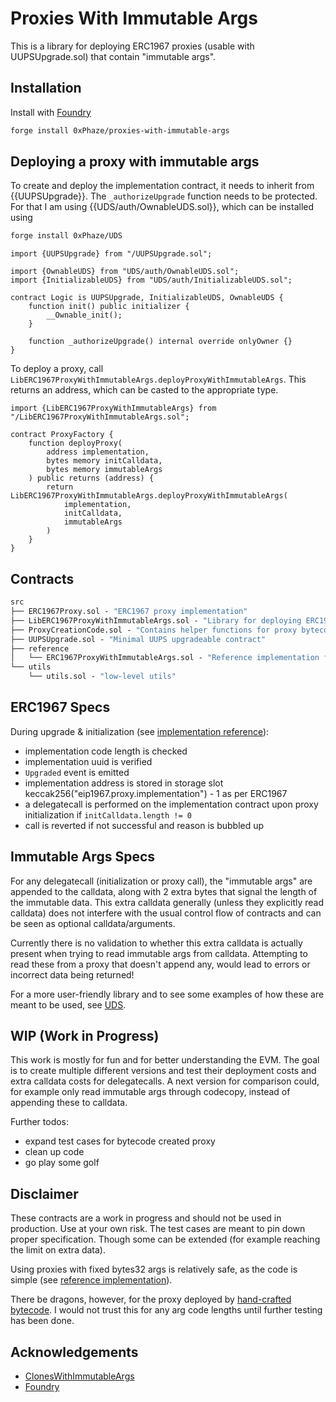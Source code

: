 # Proxies With Immutable Args

This is a library for deploying ERC1967 proxies (usable with UUPSUpgrade.sol)
that contain "immutable args".

## Installation

Install with [Foundry](https://github.com/foundry-rs/foundry)
```sh
forge install 0xPhaze/proxies-with-immutable-args
```

## Deploying a proxy with immutable args

To create and deploy the implementation contract, 
it needs to inherit from {{UUPSUpgrade}}.
The `_authorizeUpgrade` function needs to be protected.
For that I am using {{UDS/auth/OwnableUDS.sol}}, which
can be installed using
```sh
forge install 0xPhaze/UDS
```

```sol
import {UUPSUpgrade} from "/UUPSUpgrade.sol";

import {OwnableUDS} from "UDS/auth/OwnableUDS.sol";
import {InitializableUDS} from "UDS/auth/InitializableUDS.sol";

contract Logic is UUPSUpgrade, InitializableUDS, OwnableUDS {
    function init() public initializer {
        __Ownable_init();
    }

    function _authorizeUpgrade() internal override onlyOwner {}
}
```

To deploy a proxy, call `LibERC1967ProxyWithImmutableArgs.deployProxyWithImmutableArgs`.
This returns an address, which can be casted to the appropriate type.

```sol
import {LibERC1967ProxyWithImmutableArgs} from "/LibERC1967ProxyWithImmutableArgs.sol";

contract ProxyFactory {
    function deployProxy(
        address implementation, 
        bytes memory initCalldata, 
        bytes memory immutableArgs
    ) public returns (address) {
        return LibERC1967ProxyWithImmutableArgs.deployProxyWithImmutableArgs(
            implementation,
            initCalldata,
            immutableArgs
        )
    }
}
```



## Contracts

```ml
src
├── ERC1967Proxy.sol - "ERC1967 proxy implementation"
├── LibERC1967ProxyWithImmutableArgs.sol - "Library for deploying ERC1967 proxy implementation with immutable args"
├── ProxyCreationCode.sol - "Contains helper functions for proxy bytecode creation"
├── UUPSUpgrade.sol - "Minimal UUPS upgradeable contract"
├── reference
│   └── ERC1967ProxyWithImmutableArgs.sol - "Reference implementation for proxies with fixed immutable arg lengths"
└── utils
    └── utils.sol - "low-level utils"
```

## ERC1967 Specs

During upgrade & initialization (see [implementation reference](./src/ERC1967Proxy.sol)):
- implementation code length is checked
- implementation uuid is verified
- `Upgraded` event is emitted
- implementation address is stored in storage slot keccak256("eip1967.proxy.implementation") - 1 as per ERC1967
- a delegatecall is performed on the implementation contract upon proxy initialization if `initCalldata.length != 0`
- call is reverted if not successful and reason is bubbled up

## Immutable Args Specs

For any delegatecall (initialization or proxy call), the "immutable args" are appended to
the calldata, along with 2 extra bytes that signal the length of the immutable data. 
This extra calldata generally (unless they explicitly read calldata) does not interfere with the usual control flow of 
contracts and can be seen as optional calldata/arguments. 

Currently there is no validation to whether this extra calldata is actually present
when trying to read immutable args from calldata. 
Attempting to read these from a proxy that doesn't append any, would lead to errors
or incorrect data being returned!

For a more user-friendly library and to see some examples of how these are meant to be used,
see [UDS](https://github.com/0xPhaze/UDS).

## WIP (Work in Progress)

This work is mostly for fun and for better understanding the EVM.
The goal is to create multiple different versions and test their deployment costs 
and extra calldata costs for delegatecalls. A next version for comparison could, for example only read immutable args
through codecopy, instead of appending these to calldata.

Further todos:
- expand test cases for bytecode created proxy
- clean up code
- go play some golf

## Disclaimer

These contracts are a work in progress and should not be used in production. Use at your own risk.
The test cases are meant to pin down proper specification.
Though some can be extended (for example reaching the limit on extra data).

Using proxies with fixed bytes32 args is relatively safe,
as the code is simple (see [reference implementation](./src/reference/ERC1967ProxyWithImmutableArgs.sol)).

There be dragons, however, for the proxy deployed by [hand-crafted bytecode](./src/ProxyCreationCode.sol).
I would not trust this for any arg code lengths until further testing has been done.


## Acknowledgements
- [ClonesWithImmutableArgs](https://github.com/wighawag/clones-with-immutable-args)
- [Foundry](https://github.com/foundry-rs/foundry)